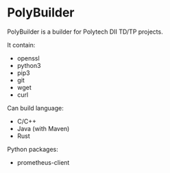# PolyBuilder

PolyBuilder is a builder for Polytech DII TD/TP projects.

It contain:
 - openssl
 - python3
 - pip3
 - git
 - wget
 - curl

Can build language:
 - C/C++
 - Java (with Maven)
 - Rust

Python packages:
 - prometheus-client
